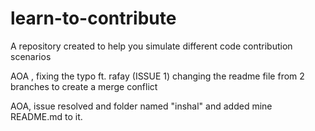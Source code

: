 # learn-to-contribute

A repository created to help you simulate different code contribution scenarios

AOA , fixing the typo ft. rafay (ISSUE 1)
changing the readme file from 2 branches to create a merge conflict

AOA, issue resolved and folder named "inshal" and added mine README.md to it.
